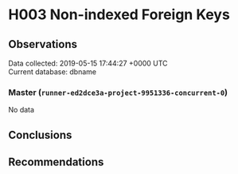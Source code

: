 # H003 Non-indexed Foreign Keys #

## Observations ##
Data collected: 2019-05-15 17:44:27 +0000 UTC  
Current database: dbname  

### Master (`runner-ed2dce3a-project-9951336-concurrent-0`) ###


No data


## Conclusions ##


## Recommendations ##

